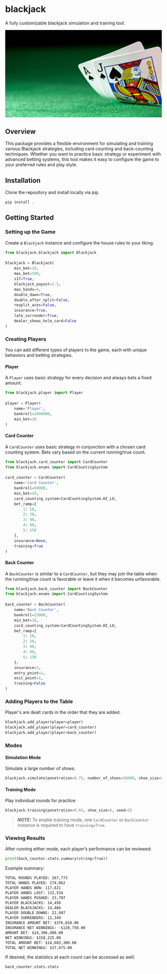 # blackjack

A fully customizable blackjack simulation and training tool.

![Blackjack](/images/blackjack.jpg?raw=true)

## Overview

This package provides a flexible environment for simulating and training various Blackjack strategies, including card counting and back-counting techniques. Whether you want to practice basic strategy or experiment with advanced betting systems, this tool makes it easy to configure the game to your preferred rules and play style.

## Installation

Clone the repository and install locally via pip.

```python
pip install .
```

## Getting Started

### Setting up the Game

Create a `Blackjack` instance and configure the house rules to your liking.

```python
from blackjack.blackjack import Blackjack

blackjack = Blackjack(
    min_bet=10,
    max_bet=500,
    s17=True,
    blackjack_payout=1.5,
    max_hands=4,
    double_down=True,
    double_after_split=False,
    resplit_aces=False,
    insurance=True,
    late_surrender=True,
    dealer_shows_hole_card=False
)
```

### Creating Players

You can add different types of players to the game, each with unique behaviors and betting strategies.

#### Player

A `Player` uses basic strategy for every decision and always bets a fixed amount.

```python
from blackjack.player import Player

player = Player(
    name='Player',
    bankroll=1000000,
    min_bet=10
)
```

#### Card Counter

A `CardCounter` uses basic strategy in conjunction with a chosen card counting system. Bets vary based on the current running/true count.

```python
from blackjack.card_counter import CardCounter
from blackjack.enums import CardCountingSystem

card_counter = CardCounter(
    name='Card Counter',
    bankroll=50000,
    min_bet=10,
    card_counting_system=CardCountingSystem.HI_LO,
    bet_ramp={
        1: 10,
        2: 20,
        3: 40,
        4: 80,
        5: 150
    },
    insurance=None,
    training=True
)
```

#### Back Counter

A `BackCounter` is similar to a `CardCounter`, but they may join the table when the running/true count is favorable or leave it when it becomes unfavorable.

```python
from blackjack.back_counter import BackCounter
from blackjack.enums import CardCountingSystem

back_counter = BackCounter(
    name='Back Counter',
    bankroll=15000,
    min_bet=10,
    card_counting_system=CardCountingSystem.HI_LO,
    bet_ramp={
        1: 10,
        2: 20,
        3: 40,
        4: 80,
        5: 150
    },
    insurance=3,
    entry_point=2,
    exit_point=1,
    training=False
)
```

### Adding Players to the Table

Player's are dealt cards in the order that they are added.

```python
blackjack.add_player(player=player)
blackjack.add_player(player=card_counter)
blackjack.add_player(player=back_counter)
```

### Modes

#### Simulation Mode

Simulate a large number of shoes:

```python
blackjack.simulate(penetration=0.75, number_of_shoes=50000, shoe_size=8, seed=1)
```

#### Training Mode

Play individual rounds for practice:

```python
blackjack.training(penetration=0.65, shoe_size=6, seed=3)
```

> **_NOTE_:** To enable training mode, one `CardCounter` or `BackCounter` instance is required to have `training=True`.

### Viewing Results

After running either mode, each player’s performance can be reviewed:

```python
print(back_counter.stats.summary(string=True))
```

Example summary:

```
TOTAL ROUNDS PLAYED: 267,773
TOTAL HANDS PLAYED: 274,062
PLAYER HANDS WON: 117,821
PLAYER HANDS LOST: 132,534
PLAYER HANDS PUSHED: 23,707
PLAYER BLACKJACKS: 14,450
DEALER BLACKJACKS: 14,484
PLAYER DOUBLE DOWNS: 22,497
PLAYER SURRENDERS: 12,349
INSURANCE AMOUNT BET: $376,810.00
INSURANCE NET WINNINGS: -$120,750.00
AMOUNT BET: $14,306,490.00
NET WINNINGS: $158,225.00
TOTAL AMOUNT BET: $14,683,300.00
TOTAL NET WINNINGS: $37,475.00
```

If desired, the statistics at each count can be accessed as well.

```python
back_counter.stats.stats
```
